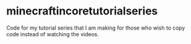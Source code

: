 # minecraftincoretutorialseries
Code for my tutorial series that I am making for those who wish to copy code instead of watching the videos.
